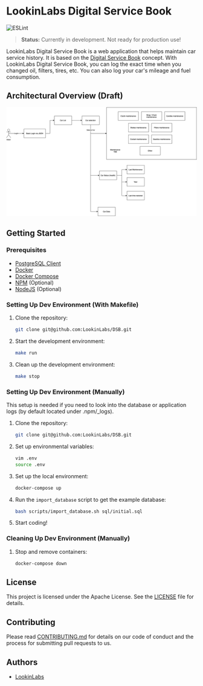 # LookinLabs Digital Service Book

![ESLint](https://github.com/LookinLabs/DSB/actions/workflows/lint.yml/badge.svg)

> **Status:** Currently in development. Not ready for production use!

LookinLabs Digital Service Book is a web application that helps maintain car service history. It is based on the [Digital Service Book](https://www.digital-servicebook.com/en/for-car-owners/) concept. With LookinLabs Digital Service Book, you can log the exact time when you changed oil, filters, tires, etc. You can also log your car's mileage and fuel consumption.

## Architectural Overview (Draft)

![Architectural Overview](./resources/overview.png)

## Getting Started

### Prerequisites

- [PostgreSQL Client](https://www.postgresql.org/download/)
- [Docker](https://www.docker.com/get-started)
- [Docker Compose](https://docs.docker.com/compose/install/)
- [NPM](https://www.npmjs.com/get-npm) (Optional)
- [NodeJS](https://nodejs.org/en/download/) (Optional)

### Setting Up Dev Environment (With Makefile)

1. Clone the repository:
    ```bash
    git clone git@github.com:LookinLabs/DSB.git
    ```

2. Start the development environment:
    ```bash
    make run
    ```

3. Clean up the development environment:
    ```bash
    make stop
    ```

### Setting Up Dev Environment (Manually)

This setup is needed if you need to look into the database or application logs (by default located under .npm/_logs).

1. Clone the repository:
    ```bash
    git clone git@github.com:LookinLabs/DSB.git
    ```

2. Set up environmental variables:
    ```bash
    vim .env
    source .env
    ```

3. Set up the local environment:
    ```bash
    docker-compose up
    ```

4. Run the `import_database` script to get the example database:
    ```bash
    bash scripts/import_database.sh sql/initial.sql
    ```

5. Start coding!

### Cleaning Up Dev Environment (Manually)

1. Stop and remove containers:
    ```bash
    docker-compose down
    ```

## License

This project is licensed under the Apache License. See the [LICENSE](LICENSE) file for details.

## Contributing

Please read [CONTRIBUTING.md](CONTRIBUTING.md) for details on our code of conduct and the process for submitting pull requests to us.

## Authors

- [LookinLabs](https://github.com/LookinLabs/)